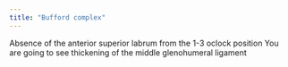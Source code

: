 ```yaml
---
title: "Bufford complex"
---
```

Absence of the anterior superior labrum from the 1-3 oclock position
You are going to see thickening of the middle glenohumeral ligament

